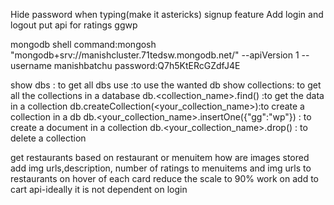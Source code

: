 Hide password when typing(make it astericks)
signup feature
Add login and logout
put api for ratings
ggwp

mongodb shell command:mongosh "mongodb+srv://manishcluster.71tedsw.mongodb.net/" --apiVersion 1 --username manishbatchu
password:Q7h5KtERcGZdfJ4E

show dbs : to get all dbs
use <dbname>:to use the wanted db
show collections: to get all the collections in a database
db.<collection_name>.find() :to get the data in a collection
db.createCollection(<your_collection_name>):to create a collection in a db
db.<your_collection_name>.insertOne({"gg":"wp"}) : to create a document in a collection
db.<your_collection_name>.drop() : to delete a collection

get restaurants based on restaurant or menuitem
how are images stored
add img urls,description, number of ratings to menuitems
and img urls to restaurants
on hover of each card reduce the scale to 90%
work on add to cart api-ideally it is not dependent on login

